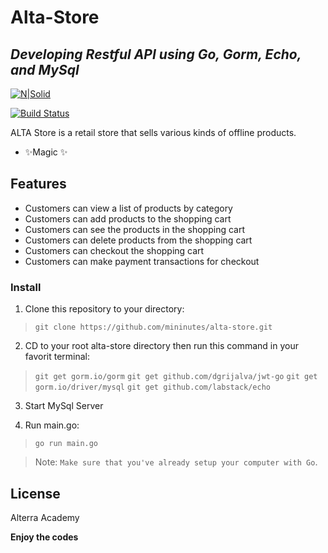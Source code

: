 # Alta-Store
## _Developing Restful API using Go, Gorm, Echo, and MySql_

[![N|Solid](https://cldup.com/dTxpPi9lDf.thumb.png)](https://nodesource.com/products/nsolid)

[![Build Status](https://travis-ci.org/joemccann/dillinger.svg?branch=master)](https://travis-ci.org/joemccann/dillinger:)

ALTA Store is a retail store that sells various kinds of offline products.


- ✨Magic ✨
## Features

- Customers can view a list of products by category
- Customers can add products to the shopping cart
- Customers can see the products in the shopping cart
- Customers can delete products from the shopping cart
- Customers can checkout the shopping cart
- Customers can make payment transactions for checkout


### Install
1. Clone this repository to your directory:
> `git clone https://github.com/mininutes/alta-store.git`

2. CD to your root alta-store directory then run this command in your favorit terminal:
> `git get gorm.io/gorm`
> `git get github.com/dgrijalva/jwt-go`
> `git get gorm.io/driver/mysql`
> `git get github.com/labstack/echo`

3. Start MySql Server

4. Run main.go:
> `go run main.go`


> Note: `Make sure that you've already setup your computer with Go`.

## License

Alterra Academy

**Enjoy the codes**
